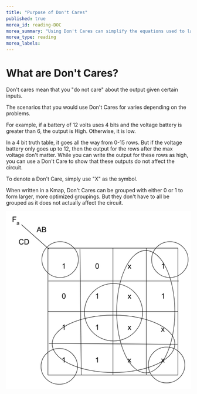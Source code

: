 ```yaml
---
title: "Purpose of Don't Cares"
published: true
morea_id: reading-DOC
morea_summary: "Using Don't Cares can simplify the equations used to later design your circuits by allowing more optimized groupings due to Don't Cares ability to be either low or high."
morea_type: reading
morea_labels:
---
```


# What are Don't Cares?
Don't cares mean that you "do not care" about the output given certain inputs.

The scenarios that you would use Don't Cares for varies depending on the problems.

For example, if a battery of 12 volts uses 4 bits and the  voltage battery is greater than 6, the output is High. Otherwise, it is low. 

In a 4 bit truth table, it goes all the way from 0-15 rows. But if the voltage battery only goes up to 12, then the output for the rows after the max voltage don't matter. While you can write the output for these rows as high, you can use a Don't Care to show that these outputs do not affect the circuit. 

To denote a Don't Care, simply use "X" as the symbol.

When written in a Kmap, Don't Cares can be grouped with either 0 or 1 to form larger, more optimized groupings. But they don't have to all be grouped as it does not actually affect the circuit.  

![Example of Don't Cares in a Kmap.](/morea/DOC/DOCinKmapEx.png)
